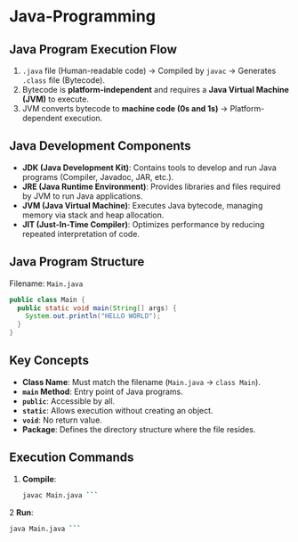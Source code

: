 # Java-Programming

## Java Program Execution Flow  
1. `.java` file (Human-readable code) → Compiled by `javac` → Generates `.class` file (Bytecode).  
2. Bytecode is **platform-independent** and requires a **Java Virtual Machine (JVM)** to execute.  
3. JVM converts bytecode to **machine code (0s and 1s)** → Platform-dependent execution.  

## Java Development Components  
- **JDK (Java Development Kit)**: Contains tools to develop and run Java programs (Compiler, Javadoc, JAR, etc.).  
- **JRE (Java Runtime Environment)**: Provides libraries and files required by JVM to run Java applications.  
- **JVM (Java Virtual Machine)**: Executes Java bytecode, managing memory via stack and heap allocation.  
- **JIT (Just-In-Time Compiler)**: Optimizes performance by reducing repeated interpretation of code.  

## Java Program Structure  
Filename: `Main.java`  

```java
public class Main {
  public static void main(String[] args) {
    System.out.println("HELLO WORLD");
  }
}
```

## Key Concepts  
- **Class Name**: Must match the filename (`Main.java` → `class Main`).  
- **`main` Method**: Entry point of Java programs.  
- **`public`**: Accessible by all.  
- **`static`**: Allows execution without creating an object.  
- **`void`**: No return value.  
- **Package**: Defines the directory structure where the file resides.  

## Execution Commands  
1. **Compile**:  
   ```sh
   javac Main.java ```

2 **Run**:
```sh
java Main.java ```